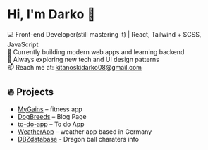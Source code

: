 

# Hi, I'm Darko 👋

💻 Front-end Developer(still mastering it) | React, Tailwind + SCSS, JavaScript  
🎯 Currently building modern web apps and learning backend  
🌱 Always exploring new tech and UI design patterns  
📫 Reach me at: kitanoskidarko08@gmail.com  

## 🔥 Projects
- [MyGains](https://github.com/Darko-Dev1/mygains) – fitness app
- [DogBreeds](https://dog-breeds-opal.vercel.app/) – Blog Page
- [to-do-app](https://to-do-app-react-2981.vercel.app/) – To do App
- [WeatherApp](https://darko-dev1.github.io/weatherApp/) – weather app based in Germany
- [DBZdatabase](db-database.vercel.app) - Dragon ball charaters info
  
  


